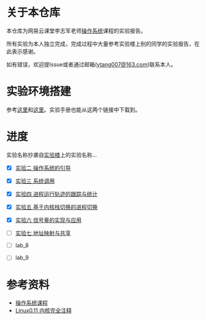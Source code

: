 # 关于本仓库

本仓库为网易云课堂李志军老师[操作系统](<https://study.163.com/series/1202806603.htm>)课程的实验报告。

所有实验为本人独立完成，完成过程中大量参考实验楼上别的同学的实验报告，在此表示感谢。

如有错误，欢迎提Issue或者通过邮箱(ytang007@163.com)联系本人。

# 实验环境搭建

参考[这里](<https://github.com/hoverwinter/HIT-OSLab>)和[这里](<https://github.com/DeathKing/hit-oslab>)。实验手册也能从这两个链接中下载到。

# 进度

实验名称抄袭自[实验楼](<https://www.shiyanlou.com/courses/115>)上的实验名称...

- [x] [实验二  操作系统的引导](./lab_2.md)

- [x] [实验三 系统调用](./lab_3.md)

- [x] [实验四 进程运行轨迹的跟踪与统计](./lab_4.md)

- [x] [实验五 基于内核栈切换的进程切换](lab_5.md)

- [x] [实验六 信号量的实现与应用](./lab_6.md)

- [ ] [实验七 地址映射与共享](./lab_7.md)

- [ ] lab_8

- [ ] lab_9

# 参考资料

* [操作系统课程](<https://study.163.com/series/1202806603.htm>)
* [Linux0.11 内核完全注释](<http://www.oldlinux.org/download/clk011c-3.0.pdf>)


